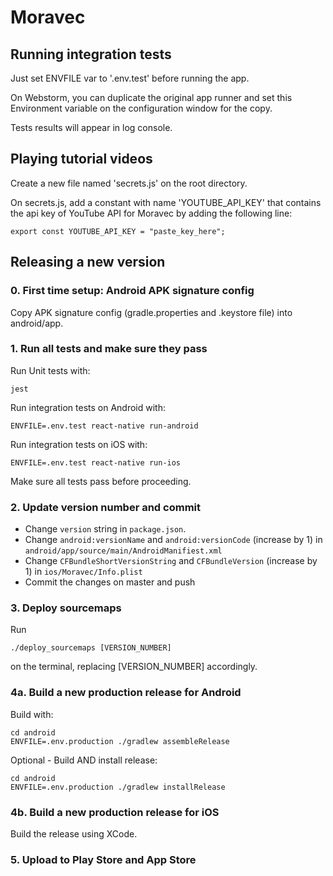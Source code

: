 # Moravec

## Running integration tests

Just set ENVFILE var to '.env.test' before running the app.

On Webstorm, you can duplicate the original app runner and set this Environment variable on the configuration window 
for the copy.

Tests results will appear in log console. 


## Playing tutorial videos

Create a new file named 'secrets.js' on the root directory.

On secrets.js, add a constant with name 'YOUTUBE_API_KEY' that contains the api key of YouTube API for Moravec
by adding the following line:

    export const YOUTUBE_API_KEY = "paste_key_here";

## Releasing a new version

### 0. First time setup: Android APK signature config

Copy APK signature config (gradle.properties and .keystore file) into android/app.

### 1. Run all tests and make sure they pass

Run Unit tests with:

    jest

Run integration tests on Android with:

    ENVFILE=.env.test react-native run-android

Run integration tests on iOS with:

    ENVFILE=.env.test react-native run-ios
    
Make sure all tests pass before proceeding.

### 2. Update version number and commit

- Change `version` string in `package.json`.
- Change `android:versionName` and `android:versionCode` (increase by 1) in 
`android/app/source/main/AndroidManifiest.xml`
- Change `CFBundleShortVersionString` and `CFBundleVersion` (increase by 1) in `ios/Moravec/Info.plist`
- Commit the changes on master and push

### 3. Deploy sourcemaps

Run 

    ./deploy_sourcemaps [VERSION_NUMBER]
     
on the terminal, replacing [VERSION_NUMBER] accordingly.

### 4a. Build a new production release for Android

Build with:

    cd android
    ENVFILE=.env.production ./gradlew assembleRelease
    
Optional - Build AND install release:

    cd android
    ENVFILE=.env.production ./gradlew installRelease
        
### 4b. Build a new production release for iOS

Build the release using XCode.

### 5. Upload to Play Store and App Store